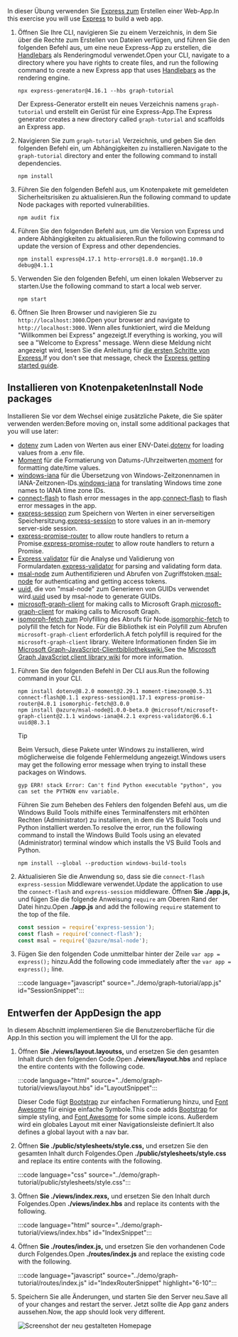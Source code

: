 <!-- markdownlint-disable MD002 MD041 -->

<span data-ttu-id="90ad7-101">In dieser Übung verwenden Sie [Express zum](http://expressjs.com/) Erstellen einer Web-App.</span><span class="sxs-lookup"><span data-stu-id="90ad7-101">In this exercise you will use [Express](http://expressjs.com/) to build a web app.</span></span>

1. <span data-ttu-id="90ad7-102">Öffnen Sie Ihre CLI, navigieren Sie zu einem Verzeichnis, in dem Sie über die Rechte zum Erstellen von Dateien verfügen, und führen Sie den folgenden Befehl aus, um eine neue Express-App zu erstellen, die [Handlebars](http://handlebarsjs.com/) als Renderingmodul verwendet.</span><span class="sxs-lookup"><span data-stu-id="90ad7-102">Open your CLI, navigate to a directory where you have rights to create files, and run the following command to create a new Express app that uses [Handlebars](http://handlebarsjs.com/) as the rendering engine.</span></span>

    ```Shell
    npx express-generator@4.16.1 --hbs graph-tutorial
    ```

    <span data-ttu-id="90ad7-103">Der Express-Generator erstellt ein neues Verzeichnis namens `graph-tutorial` und erstellt ein Gerüst für eine Express-App.</span><span class="sxs-lookup"><span data-stu-id="90ad7-103">The Express generator creates a new directory called `graph-tutorial` and scaffolds an Express app.</span></span>

1. <span data-ttu-id="90ad7-104">Navigieren Sie zum `graph-tutorial` Verzeichnis, und geben Sie den folgenden Befehl ein, um Abhängigkeiten zu installieren.</span><span class="sxs-lookup"><span data-stu-id="90ad7-104">Navigate to the `graph-tutorial` directory and enter the following command to install dependencies.</span></span>

    ```Shell
    npm install
    ```

1. <span data-ttu-id="90ad7-105">Führen Sie den folgenden Befehl aus, um Knotenpakete mit gemeldeten Sicherheitsrisiken zu aktualisieren.</span><span class="sxs-lookup"><span data-stu-id="90ad7-105">Run the following command to update Node packages with reported vulnerabilities.</span></span>

    ```Shell
    npm audit fix
    ```

1. <span data-ttu-id="90ad7-106">Führen Sie den folgenden Befehl aus, um die Version von Express und andere Abhängigkeiten zu aktualisieren.</span><span class="sxs-lookup"><span data-stu-id="90ad7-106">Run the following command to update the version of Express and other dependencies.</span></span>

    ```Shell
    npm install express@4.17.1 http-errors@1.8.0 morgan@1.10.0 debug@4.1.1
    ```

1. <span data-ttu-id="90ad7-107">Verwenden Sie den folgenden Befehl, um einen lokalen Webserver zu starten.</span><span class="sxs-lookup"><span data-stu-id="90ad7-107">Use the following command to start a local web server.</span></span>

    ```Shell
    npm start
    ```

1. <span data-ttu-id="90ad7-108">Öffnen Sie Ihren Browser und navigieren Sie zu `http://localhost:3000`.</span><span class="sxs-lookup"><span data-stu-id="90ad7-108">Open your browser and navigate to `http://localhost:3000`.</span></span> <span data-ttu-id="90ad7-109">Wenn alles funktioniert, wird die Meldung "Willkommen bei Express" angezeigt.</span><span class="sxs-lookup"><span data-stu-id="90ad7-109">If everything is working, you will see a "Welcome to Express" message.</span></span> <span data-ttu-id="90ad7-110">Wenn diese Meldung nicht angezeigt wird, lesen Sie die Anleitung für [die ersten Schritte von Express.](http://expressjs.com/starter/generator.html)</span><span class="sxs-lookup"><span data-stu-id="90ad7-110">If you don't see that message, check the [Express getting started guide](http://expressjs.com/starter/generator.html).</span></span>

## <a name="install-node-packages"></a><span data-ttu-id="90ad7-111">Installieren von Knotenpaketen</span><span class="sxs-lookup"><span data-stu-id="90ad7-111">Install Node packages</span></span>

<span data-ttu-id="90ad7-112">Installieren Sie vor dem Wechsel einige zusätzliche Pakete, die Sie später verwenden werden:</span><span class="sxs-lookup"><span data-stu-id="90ad7-112">Before moving on, install some additional packages that you will use later:</span></span>

- <span data-ttu-id="90ad7-113">[dotenv](https://github.com/motdotla/dotenv) zum Laden von Werten aus einer ENV-Datei.</span><span class="sxs-lookup"><span data-stu-id="90ad7-113">[dotenv](https://github.com/motdotla/dotenv) for loading values from a .env file.</span></span>
- <span data-ttu-id="90ad7-114">[Moment](https://github.com/moment/moment/) für die Formatierung von Datums-/Uhrzeitwerten.</span><span class="sxs-lookup"><span data-stu-id="90ad7-114">[moment](https://github.com/moment/moment/) for formatting date/time values.</span></span>
- <span data-ttu-id="90ad7-115">[windows-iana](https://github.com/rubenillodo/windows-iana) für die Übersetzung von Windows-Zeitzonennamen in IANA-Zeitzonen-IDs.</span><span class="sxs-lookup"><span data-stu-id="90ad7-115">[windows-iana](https://github.com/rubenillodo/windows-iana) for translating Windows time zone names to IANA time zone IDs.</span></span>
- <span data-ttu-id="90ad7-116">[connect-flash](https://github.com/jaredhanson/connect-flash) to flash error messages in the app.</span><span class="sxs-lookup"><span data-stu-id="90ad7-116">[connect-flash](https://github.com/jaredhanson/connect-flash) to flash error messages in the app.</span></span>
- <span data-ttu-id="90ad7-117">[express-session](https://github.com/expressjs/session) zum Speichern von Werten in einer serverseitigen Speichersitzung.</span><span class="sxs-lookup"><span data-stu-id="90ad7-117">[express-session](https://github.com/expressjs/session) to store values in an in-memory server-side session.</span></span>
- <span data-ttu-id="90ad7-118">[express-promise-router](https://github.com/express-promise-router/express-promise-router) to allow route handlers to return a Promise.</span><span class="sxs-lookup"><span data-stu-id="90ad7-118">[express-promise-router](https://github.com/express-promise-router/express-promise-router) to allow route handlers to return a Promise.</span></span>
- <span data-ttu-id="90ad7-119">[Express validator](https://github.com/express-validator/express-validator) für die Analyse und Validierung von Formulardaten.</span><span class="sxs-lookup"><span data-stu-id="90ad7-119">[express-validator](https://github.com/express-validator/express-validator) for parsing and validating form data.</span></span>
- <span data-ttu-id="90ad7-120">[msal-node](https://github.com/AzureAD/microsoft-authentication-library-for-js/tree/dev/lib/msal-node) zum Authentifizieren und Abrufen von Zugriffstoken.</span><span class="sxs-lookup"><span data-stu-id="90ad7-120">[msal-node](https://github.com/AzureAD/microsoft-authentication-library-for-js/tree/dev/lib/msal-node) for authenticating and getting access tokens.</span></span>
- <span data-ttu-id="90ad7-121">[uuid,](https://github.com/uuidjs/uuid) die von "msal-node" zum Generieren von GUIDs verwendet wird.</span><span class="sxs-lookup"><span data-stu-id="90ad7-121">[uuid](https://github.com/uuidjs/uuid) used by msal-node to generate GUIDs.</span></span>
- <span data-ttu-id="90ad7-122">[microsoft-graph-client](https://github.com/microsoftgraph/msgraph-sdk-javascript) for making calls to Microsoft Graph.</span><span class="sxs-lookup"><span data-stu-id="90ad7-122">[microsoft-graph-client](https://github.com/microsoftgraph/msgraph-sdk-javascript) for making calls to Microsoft Graph.</span></span>
- <span data-ttu-id="90ad7-123">[isomorph-fetch zum](https://github.com/matthew-andrews/isomorphic-fetch) Polyfilling des Abrufs für Node.</span><span class="sxs-lookup"><span data-stu-id="90ad7-123">[isomorphic-fetch](https://github.com/matthew-andrews/isomorphic-fetch) to polyfill the fetch for Node.</span></span> <span data-ttu-id="90ad7-124">Für die Bibliothek ist ein Polyfill zum Abrufen `microsoft-graph-client` erforderlich.</span><span class="sxs-lookup"><span data-stu-id="90ad7-124">A fetch polyfill is required for the `microsoft-graph-client` library.</span></span> <span data-ttu-id="90ad7-125">Weitere Informationen finden Sie im [Microsoft Graph-JavaScript-Clientbibliothekswiki.](https://github.com/microsoftgraph/msgraph-sdk-javascript/wiki/Migration-from-1.x.x-to-2.x.x#polyfill-only-when-required)</span><span class="sxs-lookup"><span data-stu-id="90ad7-125">See the [Microsoft Graph JavaScript client library wiki](https://github.com/microsoftgraph/msgraph-sdk-javascript/wiki/Migration-from-1.x.x-to-2.x.x#polyfill-only-when-required) for more information.</span></span>

1. <span data-ttu-id="90ad7-126">Führen Sie den folgenden Befehl in Der CLI aus.</span><span class="sxs-lookup"><span data-stu-id="90ad7-126">Run the following command in your CLI.</span></span>

    ```Shell
    npm install dotenv@8.2.0 moment@2.29.1 moment-timezone@0.5.31 connect-flash@0.1.1 express-session@1.17.1 express-promise-router@4.0.1 isomorphic-fetch@3.0.0
    npm install @azure/msal-node@1.0.0-beta.0 @microsoft/microsoft-graph-client@2.1.1 windows-iana@4.2.1 express-validator@6.6.1 uuid@8.3.1
    ```

    > [!TIP]
    > <span data-ttu-id="90ad7-127">Beim Versuch, diese Pakete unter Windows zu installieren, wird möglicherweise die folgende Fehlermeldung angezeigt.</span><span class="sxs-lookup"><span data-stu-id="90ad7-127">Windows users may get the following error message when trying to install these packages on Windows.</span></span>
    >
    > ```Shell
    > gyp ERR! stack Error: Can't find Python executable "python", you can set the PYTHON env variable.
    > ```
    >
    > <span data-ttu-id="90ad7-128">Führen Sie zum Beheben des Fehlers den folgenden Befehl aus, um die Windows Build Tools mithilfe eines Terminalfensters mit erhöhten Rechten (Administrator) zu installieren, in dem die VS Build Tools und Python installiert werden.</span><span class="sxs-lookup"><span data-stu-id="90ad7-128">To resolve the error, run the following command to install the Windows Build Tools using an elevated (Administrator) terminal window which installs the VS Build Tools and Python.</span></span>
    >
    > ```Shell
    > npm install --global --production windows-build-tools
    > ```

1. <span data-ttu-id="90ad7-129">Aktualisieren Sie die Anwendung so, dass sie die `connect-flash` `express-session` Middleware verwendet.</span><span class="sxs-lookup"><span data-stu-id="90ad7-129">Update the application to use the `connect-flash` and `express-session` middleware.</span></span> <span data-ttu-id="90ad7-130">Öffnen **Sie ./app.js,** und fügen Sie die folgende Anweisung `require` am Oberen Rand der Datei hinzu.</span><span class="sxs-lookup"><span data-stu-id="90ad7-130">Open **./app.js** and add the following `require` statement to the top of the file.</span></span>

    ```javascript
    const session = require('express-session');
    const flash = require('connect-flash');
    const msal = require('@azure/msal-node');
    ```

1. <span data-ttu-id="90ad7-131">Fügen Sie den folgenden Code unmittelbar hinter der Zeile `var app = express();` hinzu.</span><span class="sxs-lookup"><span data-stu-id="90ad7-131">Add the following code immediately after the `var app = express();` line.</span></span>

    :::code language="javascript" source="../demo/graph-tutorial/app.js" id="SessionSnippet":::

## <a name="design-the-app"></a><span data-ttu-id="90ad7-132">Entwerfen der App</span><span class="sxs-lookup"><span data-stu-id="90ad7-132">Design the app</span></span>

<span data-ttu-id="90ad7-133">In diesem Abschnitt implementieren Sie die Benutzeroberfläche für die App.</span><span class="sxs-lookup"><span data-stu-id="90ad7-133">In this section you will implement the UI for the app.</span></span>

1. <span data-ttu-id="90ad7-134">Öffnen **Sie ./views/layout.layoutss,** und ersetzen Sie den gesamten Inhalt durch den folgenden Code.</span><span class="sxs-lookup"><span data-stu-id="90ad7-134">Open **./views/layout.hbs** and replace the entire contents with the following code.</span></span>

    :::code language="html" source="../demo/graph-tutorial/views/layout.hbs" id="LayoutSnippet":::

    <span data-ttu-id="90ad7-135">Dieser Code fügt [Bootstrap](http://getbootstrap.com/) zur einfachen Formatierung hinzu, und [Font Awesome](https://fontawesome.com/) für einige einfache Symbole.</span><span class="sxs-lookup"><span data-stu-id="90ad7-135">This code adds [Bootstrap](http://getbootstrap.com/) for simple styling, and [Font Awesome](https://fontawesome.com/) for some simple icons.</span></span> <span data-ttu-id="90ad7-136">Außerdem wird ein globales Layout mit einer Navigationsleiste definiert.</span><span class="sxs-lookup"><span data-stu-id="90ad7-136">It also defines a global layout with a nav bar.</span></span>

1. <span data-ttu-id="90ad7-137">Öffnen **Sie ./public/stylesheets/style.css,** und ersetzen Sie den gesamten Inhalt durch Folgendes.</span><span class="sxs-lookup"><span data-stu-id="90ad7-137">Open **./public/stylesheets/style.css** and replace its entire contents with the following.</span></span>

    :::code language="css" source="../demo/graph-tutorial/public/stylesheets/style.css":::

1. <span data-ttu-id="90ad7-138">Öffnen **Sie ./views/index.rexs,** und ersetzen Sie den Inhalt durch Folgendes.</span><span class="sxs-lookup"><span data-stu-id="90ad7-138">Open **./views/index.hbs** and replace its contents with the following.</span></span>

    :::code language="html" source="../demo/graph-tutorial/views/index.hbs" id="IndexSnippet":::

1. <span data-ttu-id="90ad7-139">Öffnen **Sie ./routes/index.js,** und ersetzen Sie den vorhandenen Code durch Folgendes.</span><span class="sxs-lookup"><span data-stu-id="90ad7-139">Open **./routes/index.js** and replace the existing code with the following.</span></span>

    :::code language="javascript" source="../demo/graph-tutorial/routes/index.js" id="IndexRouterSnippet" highlight="6-10":::

1. <span data-ttu-id="90ad7-140">Speichern Sie alle Änderungen, und starten Sie den Server neu.</span><span class="sxs-lookup"><span data-stu-id="90ad7-140">Save all of your changes and restart the server.</span></span> <span data-ttu-id="90ad7-141">Jetzt sollte die App ganz anders aussehen.</span><span class="sxs-lookup"><span data-stu-id="90ad7-141">Now, the app should look very different.</span></span>

    ![Screenshot der neu gestalteten Homepage](./images/create-app-01.png)
